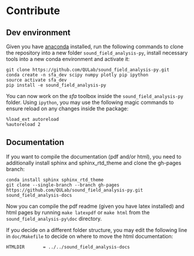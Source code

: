 # Contribute
## Dev environment
Given you have [anaconda](https://www.continuum.io/downloads) installed, run the following commands to clone the repository into a new folder `sound_field_analysis-py`, install necessary tools into a new conda environment and activate it:
```
git clone https://github.com/QULab/sound_field_analysis-py.git
conda create -n sfa_dev scipy numpy plotly pip ipython
source activate sfa_dev
pip install -e sound_field_analysis-py
```
You can now work on the *sfa* toolbox inside the  `sound_field_analysis-py` folder. Using `ipython`, you may use the following magic commands to ensure reload on any changes inside the package:
```
%load_ext autoreload
%autoreload 2
```

## Documentation
If you want to compile the documentation (pdf and/or html), you need to additionally install sphinx and sphinx_rtd_theme and clone the gh-pages branch:

```
conda install sphinx sphinx_rtd_theme
git clone --single-branch --branch gh-pages https://github.com/QULab/sound_field_analysis-py.git sound_field_analysis-docs
```

Now you can compile the pdf readme (given you have latex installed) and html pages by running `make latexpdf` or `make html` from the `sound_field_analysis-py\doc` directory.

If you decide on a different folder structure, you may edit the following line in `doc/Makefile` to decide on where to move the html documentation:

```
HTMLDIR       = ../../sound_field_analysis-docs
```
